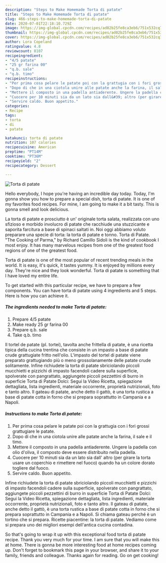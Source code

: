 ```yaml
---
description: "Steps to Make Homemade Torta di patate"
title: "Steps to Make Homemade Torta di patate"
slug: 466-steps-to-make-homemade-torta-di-patate
date: 2020-07-01T22:18:10.729Z
image: https://img-global.cpcdn.com/recipes/ad02b25fe8ca3eb6/751x532cq70/torta-di-patate-recipe-main-photo.jpg
thumbnail: https://img-global.cpcdn.com/recipes/ad02b25fe8ca3eb6/751x532cq70/torta-di-patate-recipe-main-photo.jpg
cover: https://img-global.cpcdn.com/recipes/ad02b25fe8ca3eb6/751x532cq70/torta-di-patate-recipe-main-photo.jpg
author: Lora Copeland
ratingvalue: 4.8
reviewcount: 8107
recipeingredient:
- "4/5 patate"
- "25 gr farina 00"
- "q.b. sale"
- "q.b. timo"
recipeinstructions:
- "Per prima cosa pelare le patate poi con la grattugia con i fori grossi grattugiare le patate."
- "Dopo di che in una ciotola unire alle patate anche la farina, il sale e il timo."
- "Mettere il composto in una padella antiaderente. Ungere la padella con olio d&#39;oliva, il composto deve essere distribuito nella padella."
- "Cuocere per 10 minuti sia da un lato sia dall&#39; altro (per girare la torta usare un coperchio e rimettere nel fuoco) quando ha un colore dorato togliere dal fuoco."
- "Servire caldo. Buon appetito."
categories:
- Recipe
tags:
- torta
- di
- patate

katakunci: torta di patate 
nutrition: 107 calories
recipecuisine: American
preptime: "PT14M"
cooktime: "PT36M"
recipeyield: "2"
recipecategory: Dessert

---
```



![Torta di patate](https://img-global.cpcdn.com/recipes/ad02b25fe8ca3eb6/751x532cq70/torta-di-patate-recipe-main-photo.jpg)

Hello everybody, I hope you're having an incredible day today. Today, I'm gonna show you how to prepare a special dish, torta di patate. It is one of my favorites food recipes. For mine, I am going to make it a bit tasty. This is gonna smell and look delicious.

La torta di patate e prosciutto è un&#39; originale torta salata, realizzata con uno sfizioso e morbido involucro di patate che racchiude una stuzzicante e saporita farcitura a base di spinaci saltati in. Noi oggi abbiamo voluto preparare una specie di torta: la torta di patate e tonno. Torta di Patate. &#34;The Cooking of Parma,&#34; by Richard Camillo Sidoli is the kind of cookbook I most enjoy. It has many marvelous recipes from one of the greatest food regions of one of the greatest food.

Torta di patate is one of the most popular of recent trending meals in the world. It is easy, it's quick, it tastes yummy. It is enjoyed by millions every day. They're nice and they look wonderful. Torta di patate is something that I have loved my entire life.


To get started with this particular recipe, we have to prepare a few components. You can have torta di patate using 4 ingredients and 5 steps. Here is how you can achieve it.

<!--inarticleads1-->

##### The ingredients needed to make Torta di patate:

1. Prepare 4/5 patate
1. Make ready 25 gr farina 00
1. Prepare q.b. sale
1. Take q.b. timo


Il tortel de patate (pl. tortei), tavolta anche frittella di patate, è una ricetta tipica della cucina trentina che consiste in un impasto a base di patate crude grattugiate fritto nell&#39;olio. L&#39;impasto del tortel di patate viene preparato grattugiando più o meno grossolanamente delle patate crude solitamente. Infine richiudete la torta di patate sbriciolando piccoli mucchietti e pizzichi di impasto facendoli cadere sulla superficie, spolverate con pangrattato, aggiungete piccoli pezzettini di burro in superficie Torta di Patate Dolci: Segui la Video Ricetta, spiegazione dettagliata, lista ingredienti, materiale occorrente, proprietà nutrizionali, foto e tanto altro. Il gateau di patate, anche detto il gattò, è una torta rustica a base di patate cotta in forno che si prepara soprattutto in Campania e a Napoli. 

<!--inarticleads2-->

##### Instructions to make Torta di patate:

1. Per prima cosa pelare le patate poi con la grattugia con i fori grossi grattugiare le patate.
1. Dopo di che in una ciotola unire alle patate anche la farina, il sale e il timo.
1. Mettere il composto in una padella antiaderente. Ungere la padella con olio d&#39;oliva, il composto deve essere distribuito nella padella.
1. Cuocere per 10 minuti sia da un lato sia dall&#39; altro (per girare la torta usare un coperchio e rimettere nel fuoco) quando ha un colore dorato togliere dal fuoco.
1. Servire caldo. Buon appetito.


Infine richiudete la torta di patate sbriciolando piccoli mucchietti e pizzichi di impasto facendoli cadere sulla superficie, spolverate con pangrattato, aggiungete piccoli pezzettini di burro in superficie Torta di Patate Dolci: Segui la Video Ricetta, spiegazione dettagliata, lista ingredienti, materiale occorrente, proprietà nutrizionali, foto e tanto altro. Il gateau di patate, anche detto il gattò, è una torta rustica a base di patate cotta in forno che si prepara soprattutto in Campania e a Napoli. Si chiama gateau perché è un tortino che si prepara. Ricette piacentine: la torta di patate. Vediamo come si prepara uno dei migliori esempi dell&#39;antica cucina contadina. 

So that's going to wrap it up with this exceptional food torta di patate recipe. Thank you very much for your time. I am sure that you will make this at home. There is gonna be more interesting food at home recipes coming up. Don't forget to bookmark this page in your browser, and share it to your family, friends and colleague. Thanks again for reading. Go on get cooking!
